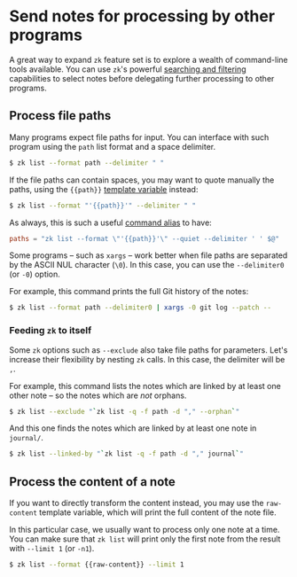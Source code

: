 # Send notes for processing by other programs

<!--{% raw %}-->
<!-- TODO: --color=none -->

A great way to expand `zk` feature set is to explore a wealth of command-line tools available. You can use `zk`'s powerful [searching and filtering](note-filtering.md) capabilities to select notes before delegating further processing to other programs.

## Process file paths

Many programs expect file paths for input. You can interface with such program using the `path` list format and a space delimiter.

```sh
$ zk list --format path --delimiter " "
```

If the file paths can contain spaces, you may want to quote manually the paths, using the `{{path}}` [template variable](template-format.md) instead:

```sh
$ zk list --format "'{{path}}'" --delimiter " "
```

As always, this is such a useful [command alias](config-alias.md) to have:

```toml
paths = "zk list --format \"'{{path}}'\" --quiet --delimiter ' ' $@"
```

Some programs – such as `xargs` – work better when file paths are separated by the ASCII NUL character (`\0`). In this case, you can use the `--delimiter0` (or `-0`) option.

For example, this command prints the full Git history of the notes:

```sh
$ zk list --format path --delimiter0 | xargs -0 git log --patch --
```

### Feeding `zk` to itself

Some `zk` options such as `--exclude` also take file paths for parameters. Let's increase their flexibility by nesting `zk` calls. In this case, the delimiter will be `,`.

For example, this command lists the notes which are linked by at least one other note – so the notes which are *not* orphans.

```sh
$ zk list --exclude "`zk list -q -f path -d "," --orphan`"
```

And this one finds the notes which are linked by at least one note in `journal/`.

```sh
$ zk list --linked-by "`zk list -q -f path -d "," journal`"
```

## Process the content of a note

If you want to directly transform the content instead, you may use the `raw-content` template variable, which will print the full content of the note file.

In this particular case, we usually want to process only one note at a time. You can make sure that `zk list` will print only the first note from the result with `--limit 1` (or `-n1`).

```sh
$ zk list --format {{raw-content}} --limit 1
```

<!--{% endraw %}-->

